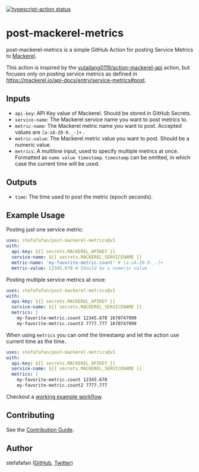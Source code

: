 <a href="https://github.com/actions/typescript-action/actions"><img alt="typescript-action status" src="https://github.com/actions/typescript-action/workflows/build-test/badge.svg"></a>

# post-mackerel-metrics

post-mackerel-metrics is a simple GitHub Action for posting Service Metrics to [Mackerel](https://mackerel.io/).

This action is inspired by the [yutailang0119/action-mackerel-api](https://github.com/yutailang0119/action-mackerel-api) action, but focuses only on posting service metrics as defined in https://mackerel.io/api-docs/entry/service-metrics#post.

## Inputs

- `api-key`: API Key value of Mackerel. Should be stored in GitHub Secrets.
- `service-name`: The Mackerel service name you want to post metrics to.
- `metric-name`: The Mackerel metric name you want to post. Accepted values are `[a-zA-Z0-9._-]+` .
- `metric-value`: The Mackerel metric value you want to post. Should be a numeric value.
- `metrics`: A multiline input, used to specify multiple metrics at once. Formatted as `name value timestamp`. `timestamp` can be omitted, in which case the current time will be used.

## Outputs

- `time`: The time used to post the metric (epoch seconds).

## Example Usage

Posting just one service metric:

```yaml
uses: stefafafan/post-mackerel-metrics@v1
with:
  api-key: ${{ secrets.MACKEREL_APIKEY }}
  service-name: ${{ secrets.MACKEREL_SERVICENAME }}
  metric-name: 'my-favorite-metric.count' # [a-zA-Z0-9._-]+
  metric-value: 12345.678 # Should be a numeric value
```

Posting multiple service metrics at once:

```yaml
uses: stefafafan/post-mackerel-metrics@v1
with:
  api-key: ${{ secrets.MACKEREL_APIKEY }}
  service-name: ${{ secrets.MACKEREL_SERVICENAME }}
  metrics: |
    my-favorite-metric.count 12345.678 1670747999
    my-favorite-metric.count2 7777.777 1670747999
```

When using `metrics` you can omit the timestamp and let the action use current time as the time.

```yaml
uses: stefafafan/post-mackerel-metrics@v1
with:
  api-key: ${{ secrets.MACKEREL_APIKEY }}
  service-name: ${{ secrets.MACKEREL_SERVICENAME }}
  metrics: |
    my-favorite-metric.count 12345.678
    my-favorite-metric.count2 7777.777
```

Checkout a [working example workflow](https://github.com/stefafafan/post-mackerel-metrics/blob/main/.github/workflows/lines-of-code-example-workflow.yml).

## Contributing

See the [Contribution Guide](https://github.com/stefafafan/post-mackerel-metrics/blob/main/CONTRIBUTING.md).

## Author

stefafafan ([GitHub](https://github.com/stefafafan), [Twitter](https://twitter.com/stefafafan))
